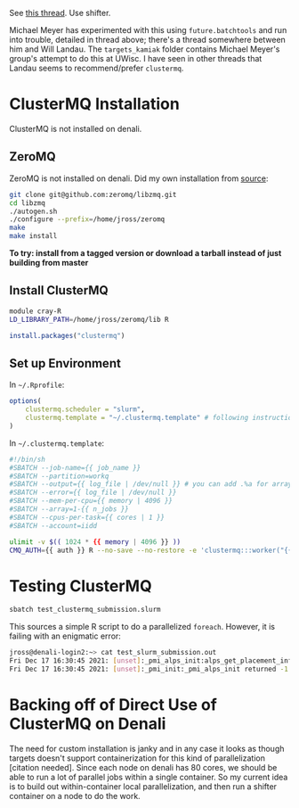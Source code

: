 See [this thread](https://teams.microsoft.com/l/message/19:264c78fefa624bcfaf46ac10b9305f5e@thread.skype/1637081341822?tenantId=0693b5ba-4b18-4d7b-9341-f32f400a5494&groupId=2651eb2e-8cf1-4caa-a084-0a11facc1d36&parentMessageId=1637081341822&teamName=GS-WMA%20IIDD%20Staff&channelName=Function%20-%20Data%20Pipelines&createdTime=1637081341822). Use shifter.

Michael Meyer has experimented with this using `future.batchtools` and run into trouble, detailed in thread above; there's a thread somewhere between him and Will Landau. The `targets_kamiak` folder contains Michael Meyer's group's attempt to do this at UWisc. I have seen in other threads that Landau seems to recommend/prefer `clustermq`.

# ClusterMQ Installation
ClusterMQ is not installed on denali.

## ZeroMQ
ZeroMQ is not installed on denali. Did my own installation from [source](https://github.com/zeromq/libzmq/tree/v4.3.4):

```bash
git clone git@github.com:zeromq/libzmq.git
cd libzmq
./autogen.sh
./configure --prefix=/home/jross/zeromq
make
make install
```

**To try: install from a tagged version or download a tarball instead of just building from master**

## Install ClusterMQ
```bash
module cray-R
LD_LIBRARY_PATH=/home/jross/zeromq/lib R
```

```r
install.packages("clustermq")
```

## Set up Environment

In `~/.Rprofile`:

```r
options(
    clustermq.scheduler = "slurm",
    clustermq.template = "~/.clustermq.template" # following instructions at https://mschubert.github.io/clustermq/articles/userguide.html
)
```

In `~/.clustermq.template`:

```bash
#!/bin/sh
#SBATCH --job-name={{ job_name }}
#SBATCH --partition=workq
#SBATCH --output={{ log_file | /dev/null }} # you can add .%a for array index
#SBATCH --error={{ log_file | /dev/null }}
#SBATCH --mem-per-cpu={{ memory | 4096 }}
#SBATCH --array=1-{{ n_jobs }}
#SBATCH --cpus-per-task={{ cores | 1 }}
#SBATCH --account=iidd

ulimit -v $(( 1024 * {{ memory | 4096 }} ))
CMQ_AUTH={{ auth }} R --no-save --no-restore -e 'clustermq:::worker("{{ master }}")'
```

# Testing ClusterMQ

```bash
sbatch test_clustermq_submission.slurm
```

This sources a simple R script to do a parallelized `foreach`.  However, it is failing with an enigmatic error:

```bash
jross@denali-login2:~> cat test_slurm_submission.out
Fri Dec 17 16:30:45 2021: [unset]:_pmi_alps_init:alps_get_placement_info returned with error -1
Fri Dec 17 16:30:45 2021: [unset]:_pmi_init:_pmi_alps_init returned -1
```

# Backing off of Direct Use of ClusterMQ on Denali

The need for custom installation is janky and in any case it looks as though targets doesn't support containerization for this kind of parallelization [citation needed]. Since each node on denali has 80 cores, we should be able to run a lot of parallel jobs within a single container. So my current idea is to build out within-container local parallelization, and then run a shifter container on a node to do the work.
